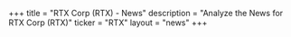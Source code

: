 +++
title = "RTX Corp (RTX) - News"
description = "Analyze the News for RTX Corp (RTX)"
ticker = "RTX"
layout = "news"
+++

